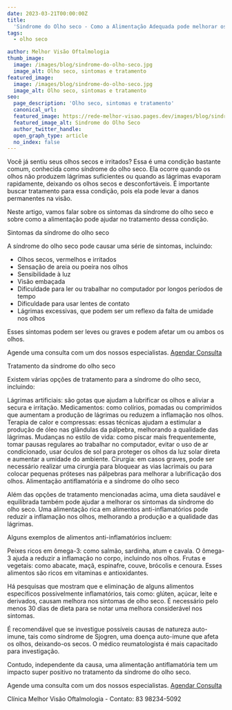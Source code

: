 ```yaml
---
date: 2023-03-21T00:00:00Z
title:
  'Sindrome do Olho seco - Como a Alimentação Adequada pode melhorar os sintomas'
tags:
  - olho seco

author: Melhor Visão Oftalmologia
thumb_image:
  image: /images/blog/sindrome-do-olho-seco.jpg
  image_alt: Olho seco, sintomas e tratamento
featured_image:
  image: /images/blog/sindrome-do-olho-seco.jpg
  image_alt: Olho seco, sintomas e tratamento
seo:
  page_description: 'Olho seco, sintomas e tratamento'
  canonical_url:
  featured_image: https://rede-melhor-visao.pages.dev/images/blog/sindrome-do-olho-seco.jpg
  featured_image_alt: Sindrome do Olho Seco
  author_twitter_handle:
  open_graph_type: article
  no_index: false
---
```


Você já sentiu seus olhos secos e irritados? Essa é uma condição bastante comum,
conhecida como síndrome do olho seco. Ela ocorre quando os olhos não produzem
lágrimas suficientes ou quando as lágrimas evaporam rapidamente, deixando os
olhos secos e desconfortáveis. É importante buscar tratamento para essa
condição, pois ela pode levar a danos permanentes na visão.

Neste artigo, vamos falar sobre os sintomas da síndrome do olho seco e sobre
como a alimentação pode ajudar no tratamento dessa condição.

Sintomas da síndrome do olho seco

A síndrome do olho seco pode causar uma série de sintomas, incluindo:

- Olhos secos, vermelhos e irritados
- Sensação de areia ou poeira nos olhos
- Sensibilidade à luz
- Visão embaçada
- Dificuldade para ler ou trabalhar no computador por longos períodos de tempo
- Dificuldade para usar lentes de contato
- Lágrimas excessivas, que podem ser um reflexo da falta de umidade nos olhos

Esses sintomas podem ser leves ou graves e podem afetar um ou ambos os olhos.

<div class="call-to-action">
  Agende uma consulta com um dos nossos especialistas.
  <a href="https://wa.me/5583982345092?text=Ol%C3%A1%2C%20gostaria%20de%20agendar%20minha%20consulta.">Agendar Consulta</a>
</div>

Tratamento da síndrome do olho seco

Existem várias opções de tratamento para a síndrome do olho seco, incluindo:

Lágrimas artificiais: são gotas que ajudam a lubrificar os olhos e aliviar a
secura e irritação. Medicamentos: como colírios, pomadas ou comprimidos que
aumentam a produção de lágrimas ou reduzem a inflamação nos olhos. Terapia de
calor e compressas: essas técnicas ajudam a estimular a produção de óleo nas
glândulas da pálpebra, melhorando a qualidade das lágrimas. Mudanças no estilo
de vida: como piscar mais frequentemente, tomar pausas regulares ao trabalhar no
computador, evitar o uso de ar condicionado, usar óculos de sol para proteger os
olhos da luz solar direta e aumentar a umidade do ambiente. Cirurgia: em casos
graves, pode ser necessário realizar uma cirurgia para bloquear as vias
lacrimais ou para colocar pequenas próteses nas pálpebras para melhorar a
lubrificação dos olhos. Alimentação antiflamatória e a síndrome do olho seco

Além das opções de tratamento mencionadas acima, uma dieta saudável e
equilibrada também pode ajudar a melhorar os sintomas da síndrome do olho seco.
Uma alimentação rica em alimentos anti-inflamatórios pode reduzir a inflamação
nos olhos, melhorando a produção e a qualidade das lágrimas.

Alguns exemplos de alimentos anti-inflamatórios incluem:

Peixes ricos em ômega-3: como salmão, sardinha, atum e cavala. O ômega-3 ajuda a
reduzir a inflamação no corpo, incluindo nos olhos. Frutas e vegetais: como
abacate, maçã, espinafre, couve, brócolis e cenoura. Esses alimentos são ricos
em vitaminas e antioxidantes.

Há pesquisas que mostram que e eliminação de alguns alimentos específicos
possivelmente inflamatórios, tais como: glúten, açúcar, leite e derivados,
causam melhora nos sintomas de olho seco. É necessário pelo menos 30 dias de
dieta para se notar uma melhora considerável nos sintomas.

É recomendável que se investigue possíveis causas de natureza auto-imune, tais
como síndrome de Sjogren, uma doença auto-imune que afeta os olhos, deixando-os
secos. O médico reumatologista é mais capacitado para investigação.

Contudo, independente da causa, uma alimentação antiflamatória tem um impacto
super positivo no tratamento da síndrome do olho seco.

<div class="call-to-action">
  Agende uma consulta com um dos nossos especialistas.
  <a href="https://wa.me/5583982345092?text=Ol%C3%A1%2C%20gostaria%20de%20agendar%20minha%20consulta.">Agendar Consulta</a>
</div>

Clínica Melhor Visão Oftalmologia - Contato: 83 98234-5092
